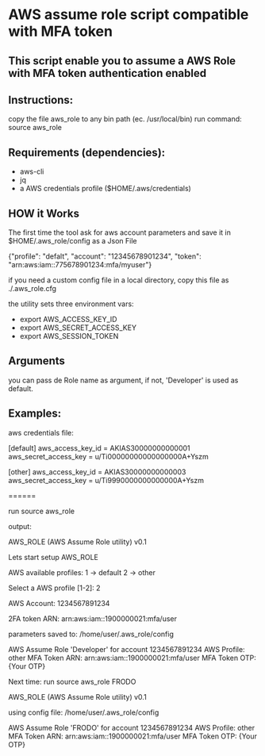 
# AWS assume role script compatible with MFA token

## This script enable you to assume a AWS Role with MFA token authentication enabled

## Instructions:
copy the file aws_role to any bin path (ec. /usr/local/bin)
run command: source aws_role

## Requirements (dependencies):
- aws-cli
- jq
- a AWS credentials profile ($HOME/.aws/credentials)

## HOW it Works

The first time the tool ask for aws account parameters and save it in $HOME/.aws_role/config as a Json File

{"profile": "defalt", "account": "12345678901234", "token": "arn:aws:iam::775678901234:mfa/myuser"}

if you need a custom config file in a local directory, copy this file as ./.aws_role.cfg

the utility sets three environment vars:

- export AWS_ACCESS_KEY_ID
- export AWS_SECRET_ACCESS_KEY
- export AWS_SESSION_TOKEN

## Arguments

you can pass de Role name as argument, if not, 'Developer' is used as default.


## Examples:

aws credentials file:

[default]
aws_access_key_id = AKIAS30000000000001
aws_secret_access_key = u/Ti00000000000000000A+Yszm

[other]
aws_access_key_id = AKIAS30000000000003
aws_secret_access_key = u/Ti9990000000000000A+Yszm

======

run source aws_role

output:

AWS_ROLE (AWS Assume Role utility) v0.1

Lets start setup AWS_ROLE

AWS available profiles:
1 -> default
2 -> other

Select a AWS profile [1-2]: 2

AWS Account: 1234567891234

2FA token ARN: arn:aws:iam::1900000021:mfa/user

parameters saved to: /home/user/.aws_role/config

AWS Assume Role 'Developer' for account 1234567891234
AWS Profile: other
MFA Token ARN: arn:aws:iam::1900000021:mfa/user
MFA Token OTP: {Your OTP}


Next time:
run source aws_role FRODO

AWS_ROLE (AWS Assume Role utility) v0.1

using config file: /home/user/.aws_role/config

AWS Assume Role 'FRODO' for account 1234567891234
AWS Profile: other
MFA Token ARN: arn:aws:iam::1900000021:mfa/user
MFA Token OTP: {Your OTP}

